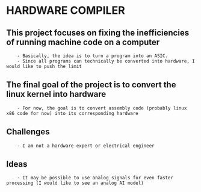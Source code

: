 # HARDWARE COMPILER

## This project focuses on fixing the inefficiencies of running machine code on a computer
        - Basically, the idea is to turn a program into an ASIC. 
        - Since all programs can technically be converted into hardware, I would like to push the limit

## The final goal of the project is to convert the linux kernel into hardware
        - For now, the goal is to convert assembly code (probably linux x86 code for now) into its corresponding hardware

## Challenges
        - I am not a hardware expert or electrical engineer

## Ideas
        - It may be possible to use analog signals for even faster processing (I would like to see an analog AI model)
